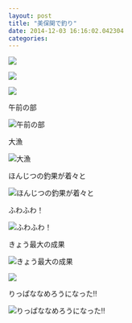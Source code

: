 ```yaml
---
layout: post
title: "美保関で釣り"
date: 2014-12-03 16:16:02.042304
categories: 
---
```


![](/assets/images/201410/10727235_289353524592418_933852723_n.jpg)

![](/assets/images/201410/10731788_1490447761236807_1622137759_n.jpg)

![](/assets/images/201410/10725043_1480948892194274_1085136016_n.jpg)

午前の部

![午前の部](/assets/images/201410/10727721_378252362340537_880021185_n.jpg)

大漁

![大漁](/assets/images/201410/10735112_1541983212705760_466535511_n.jpg)

ほんじつの釣果が着々と

![ほんじつの釣果が着々と](/assets/images/201410/10729232_901672049845323_319911941_n.jpg)

ふわふわ！

![ふわふわ！](/assets/images/201410/10724056_303251619862866_589212126_n.jpg)

きょう最大の成果

![きょう最大の成果](/assets/images/201410/10723799_1579477775613981_39640677_n.jpg)

![](/assets/images/201410/10731801_1570873073132753_666033864_n.jpg)

りっぱななめろうになった‼️

![りっぱななめろうになった‼️](/assets/images/201410/10724602_1513605348881021_1162513603_n.jpg)


